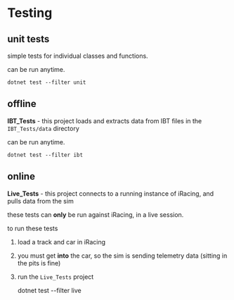 # Testing

## unit tests

simple tests for individual classes and functions. 

can be run anytime.

    dotnet test --filter unit

## offline

**IBT_Tests** - this project loads and extracts data from IBT files in the `IBT_Tests/data` directory

can be run anytime.

	dotnet test --filter ibt

## online

**Live_Tests** - this project connects to a running instance of iRacing, and pulls data from the sim

these tests can **only** be run against iRacing, in a live session.

to run these tests
1. load a track and car in iRacing
1. you must get **into** the car, so the sim is sending telemetry data (sitting in the pits is fine)
1. run the `Live_Tests` project

    dotnet test --filter live



